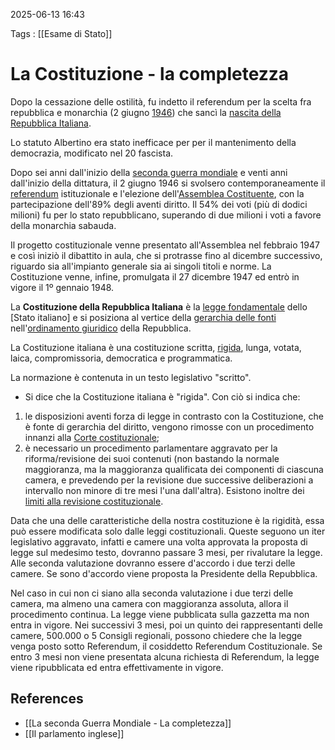 2025-06-13 16:43

Tags : [[Esame di Stato]]

# La Costituzione - la completezza

Dopo la cessazione delle ostilità, fu indetto il referendum per la scelta fra repubblica e monarchia (2 giugno [1946](https://it.wikipedia.org/wiki/1946 "1946")) che sancì la [nascita della Repubblica Italiana](https://it.wikipedia.org/wiki/Nascita_della_Repubblica_Italiana "Nascita della Repubblica Italiana").

Lo statuto Albertino era stato inefficace per per il mantenimento della democrazia, modificato nel 20 fascista.

Dopo sei anni dall'inizio della [seconda guerra mondiale](https://it.wikipedia.org/wiki/Seconda_guerra_mondiale "Seconda guerra mondiale") e venti anni dall'inizio della dittatura, il 2 giugno 1946 si svolsero contemporaneamente il [referendum](https://it.wikipedia.org/wiki/Referendum "Referendum") istituzionale e l'elezione dell'[Assemblea Costituente](https://it.wikipedia.org/wiki/Assemblea_Costituente_\(Italia\) "Assemblea Costituente (Italia)"), con la partecipazione dell'89% degli aventi diritto. Il 54% dei voti (più di dodici milioni) fu per lo stato repubblicano, superando di due milioni i voti a favore della monarchia sabauda.

Il progetto costituzionale venne presentato all'Assemblea nel febbraio 1947 e così iniziò il dibattito in aula, che si protrasse fino al dicembre successivo, riguardo sia all'impianto generale sia ai singoli titoli e norme. La Costituzione venne, infine, promulgata il 27 dicembre 1947 ed entrò in vigore il 1º gennaio 1948.

La **Costituzione della Repubblica Italiana** è la [legge fondamentale](https://it.wikipedia.org/wiki/Costituzione "Costituzione") dello [Stato italiano] e si posiziona al vertice della [gerarchia delle fonti](https://it.wikipedia.org/wiki/Gerarchia_delle_fonti "Gerarchia delle fonti") nell'[ordinamento giuridico](https://it.wikipedia.org/wiki/Ordinamento_giuridico "Ordinamento giuridico") della Repubblica.

La Costituzione italiana è una costituzione scritta, [rigida](https://it.wikipedia.org/wiki/Rigidit%C3%A0_della_costituzione "Rigidità della costituzione"), lunga, votata, laica, compromissoria, democratica e programmatica.

La normazione è contenuta in un testo legislativo "scritto".

- Si dice che la Costituzione italiana è "rigida". Con ciò si indica che:

1. le disposizioni aventi forza di legge in contrasto con la Costituzione, che è fonte di gerarchia del diritto, vengono rimosse con un procedimento innanzi alla [Corte costituzionale](https://it.wikipedia.org/wiki/Corte_costituzionale_\(Italia\) "Corte costituzionale (Italia)");
2. è necessario un procedimento parlamentare aggravato per la riforma/revisione dei suoi contenuti (non bastando la normale maggioranza, ma la maggioranza qualificata dei componenti di ciascuna camera, e prevedendo per la revisione due successive deliberazioni a intervallo non minore di tre mesi l'una dall'altra). Esistono inoltre dei [limiti alla revisione costituzionale](https://it.wikipedia.org/wiki/Limiti_alla_revisione_costituzionale "Limiti alla revisione costituzionale").

Data che una delle caratteristiche della nostra costituzione è la rigidità, essa può essere modificata solo dalle leggi costituzionali. Queste seguono un iter legislativo aggravato, infatti e camere una volta approvata la proposta di legge sul medesimo testo, dovranno passare 3 mesi, per rivalutare la legge.  Alle seconda valutazione dovranno essere d'accordo i due terzi delle camere. Se sono d'accordo viene proposta la Presidente della Repubblica.

Nel caso in cui non ci siano alla seconda valutazione i due terzi delle camera, ma almeno una camera con maggioranza assoluta, allora il procedimento continua. La legge viene pubblicata sulla gazzetta ma non entra in vigore. Nei successivi 3 mesi, poi un quinto dei rappresentanti delle camere, 500.000 o 5 Consigli regionali, possono chiedere che la legge venga posto sotto Referendum, il cosiddetto Referendum Costituzionale. Se entro 3 mesi non viene presentata alcuna richiesta di Referendum, la legge viene ripubblicata ed entra effettivamente in vigore.
## References

- [[La seconda Guerra Mondiale - La completezza]]
- [[Il parlamento inglese]]